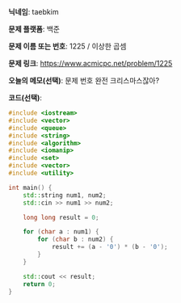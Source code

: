 **닉네임**: taebkim

**문제 플랫폼**: 백준

**문제 이름 또는 번호**: 1225 / 이상한 곱셈

**문제 링크**: https://www.acmicpc.net/problem/1225

**오늘의 메모(선택)**: 문제 번호 완전 크리스마스잖아?

**코드(선택)**:

```c++
#include <iostream>
#include <vector>
#include <queue>
#include <string>
#include <algorithm>
#include <iomanip>
#include <set>
#include <vector>
#include <utility>

int main() {
    std::string num1, num2;
    std::cin >> num1 >> num2;

    long long result = 0;

    for (char a : num1) {
        for (char b : num2) {
            result += (a - '0') * (b - '0');
        }
    }

    std::cout << result;
    return 0;
}
```